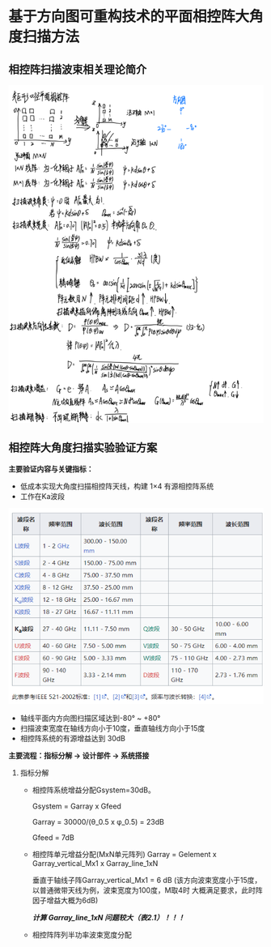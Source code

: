# 基于方向图可重构技术的平面相控阵大角度扫描方法
## 相控阵扫描波束相关理论简介
![相控阵扫描波束相关理论简介](/imgs/2023-09-06/PIdzxjKNk2QkSxBb.png)

## 相控阵大角度扫描实验验证方案
**主要验证内容与关键指标：**
- 低成本实现大角度扫描相控阵天线，构建 1×4 有源相控阵系统
- 工作在Ka波段

![频率波段](/imgs/2023-09-06/cFMSgIw9DALRSVLF.png)


- 轴线平面内方向图扫描区域达到-80° ~ +80°
- 扫描波束宽度在轴线方向小于10度，垂直轴线方向小于15度
- 相控阵系统的有源增益达到 30dB

**主要流程：指标分解 **->**  设计部件 **->** 系统搭接**
1. 指标分解
	- 相控阵系统增益分配Gsystem=30dB。

	   Gsystem = Garray x Gfeed
	   
	   Garray = 30000/(θ_0.5 x φ_0.5) = 23dB
	   
	   Gfeed = 7dB
	   
	- 相控阵单元增益分配(MxN单元阵列)
	   Garray = Gelement x Garray_vertical_Mx1 x Garray_line_1xN
	   
	   垂直于轴线子阵Garray_vertical_Mx1 = 6 dB (该方向波束宽度小于15度，以普通微带天线为例，波束宽度为100度，M取4时	大概满足要求，此时阵因子增益大概为6dB)
	   
	   ***计算 Garray_line_1xN 问题较大（表2.1）！！！***
	   
	- 相控阵阵列半功率波束宽度分配
	   

<!--stackedit_data:
eyJoaXN0b3J5IjpbMTc4MjY2NjUwNSwyMDc0ODMyNzk1LC0xMj
EwMjkwMTM3LDE2MjYxODgxMDUsLTU5NDU5MDMxNiwtMTg5Njc4
NTgxMF19
-->